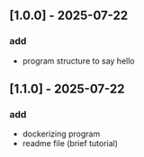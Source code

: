 ## [1.0.0] - 2025-07-22

### add
- program structure to say hello

## [1.1.0] - 2025-07-22

### add
- dockerizing program
- readme file (brief tutorial)
